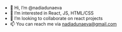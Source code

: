 - 👋 Hi, I’m @nadiadunaeva
- 👀 I’m interested in React, JS, HTML/CSS
- 💞️ I’m looking to collaborate on react projects
- 📫 You can reach me via nadiadunaeva@gmail.com
